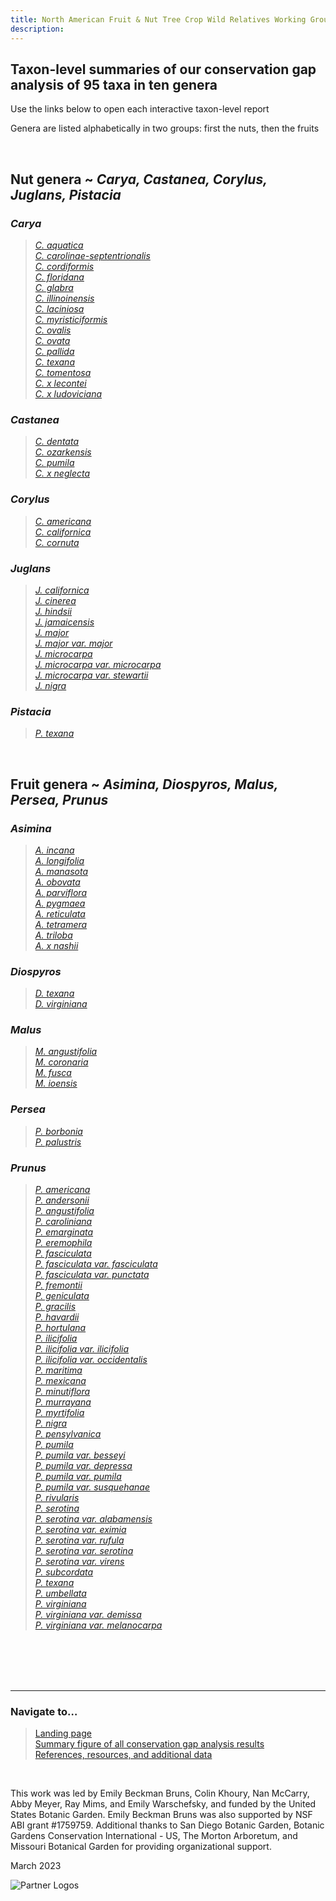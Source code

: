 ```yaml
---
title: North American Fruit & Nut Tree Crop Wild Relatives Working Group
description:  
---
```

<!-- Google tag (gtag.js) -->
<script async src="https://www.googletagmanager.com/gtag/js?id=G-HC36QREGFE"></script>
<script>
  window.dataLayer = window.dataLayer || [];
  function gtag(){dataLayer.push(arguments);}
  gtag('js', new Date());

  gtag('config', 'G-HC36QREGFE');
</script>

## Taxon-level summaries of our conservation gap analysis of 95 taxa in ten genera

Use the links below to open each interactive taxon-level report

Genera are listed alphabetically in two groups: first the nuts, then the fruits

<br>

## **Nut genera** ~ *Carya, Castanea, Corylus, Juglans, Pistacia* 

### *Carya*

><a href="https://NorthAmericanFruitNutTreeCWR.github.io/taxon-summaries/Carya_aquatica_SummaryReport.html" target="_blank">*C. aquatica*</a><br>
 <a href="https://NorthAmericanFruitNutTreeCWR.github.io/taxon-summaries/Carya_carolinae-septentrionalis_SummaryReport.html" target="_blank">*C. carolinae-septentrionalis*</a><br>
 <a href="https://NorthAmericanFruitNutTreeCWR.github.io/taxon-summaries/Carya_cordiformis_SummaryReport.html" target="_blank">*C. cordiformis*</a><br>
 <a href="https://NorthAmericanFruitNutTreeCWR.github.io/taxon-summaries/Carya_floridana_SummaryReport.html" target="_blank">*C. floridana*</a><br>
 <a href="https://NorthAmericanFruitNutTreeCWR.github.io/taxon-summaries/Carya_glabra_SummaryReport.html" target="_blank">*C. glabra*</a><br>
 <a href="https://NorthAmericanFruitNutTreeCWR.github.io/taxon-summaries/Carya_illinoinensis_SummaryReport.html" target="_blank">*C. illinoinensis*</a><br>
 <a href="https://NorthAmericanFruitNutTreeCWR.github.io/taxon-summaries/Carya_laciniosa_SummaryReport.html" target="_blank">*C. laciniosa*</a><br>
 <a href="https://NorthAmericanFruitNutTreeCWR.github.io/taxon-summaries/Carya_myristiciformis_SummaryReport.html" target="_blank">*C. myristiciformis*</a><br>
 <a href="https://NorthAmericanFruitNutTreeCWR.github.io/taxon-summaries/Carya_ovalis_SummaryReport.html" target="_blank">*C. ovalis*</a><br>
 <a href="https://NorthAmericanFruitNutTreeCWR.github.io/taxon-summaries/Carya_ovata_SummaryReport.html" target="_blank">*C. ovata*</a><br>
 <a href="https://NorthAmericanFruitNutTreeCWR.github.io/taxon-summaries/Carya_pallida_SummaryReport.html" target="_blank">*C. pallida*</a><br>
 <a href="https://NorthAmericanFruitNutTreeCWR.github.io/taxon-summaries/Carya_texana_SummaryReport.html" target="_blank">*C. texana*</a><br>
 <a href="https://NorthAmericanFruitNutTreeCWR.github.io/taxon-summaries/Carya_tomentosa_SummaryReport.html" target="_blank">*C. tomentosa*</a><br>
 <a href="https://NorthAmericanFruitNutTreeCWR.github.io/taxon-summaries/Carya_x_lecontei_SummaryReport.html" target="_blank">*C. x lecontei*</a><br>
 <a href="https://NorthAmericanFruitNutTreeCWR.github.io/taxon-summaries/Carya_x_ludoviciana_SummaryReport.html" target="_blank">*C. x ludoviciana*</a>
 
### *Castanea*

><a href="https://NorthAmericanFruitNutTreeCWR.github.io/taxon-summaries/Castanea_dentata_SummaryReport.html" target="_blank">*C. dentata*</a><br>
 <a href="https://NorthAmericanFruitNutTreeCWR.github.io/taxon-summaries/Castanea_ozarkensis_SummaryReport.html" target="_blank">*C. ozarkensis*</a><br>
 <a href="https://NorthAmericanFruitNutTreeCWR.github.io/taxon-summaries/Castanea_pumila_SummaryReport.html" target="_blank">*C. pumila*</a><br>
 <a href="https://NorthAmericanFruitNutTreeCWR.github.io/taxon-summaries/Castanea_x_neglecta_SummaryReport.html" target="_blank">*C. x neglecta*</a>
   
### *Corylus*

><a href="https://NorthAmericanFruitNutTreeCWR.github.io/taxon-summaries/Corylus_americana_SummaryReport.html" target="_blank">*C. americana*</a><br>
 <a href="https://NorthAmericanFruitNutTreeCWR.github.io/taxon-summaries/Corylus_californica_SummaryReport.html" target="_blank">*C. californica*</a><br>
 <a href="https://NorthAmericanFruitNutTreeCWR.github.io/taxon-summaries/Corylus_cornuta_SummaryReport.html" target="_blank">*C. cornuta*</a>

### *Juglans*

><a href="https://NorthAmericanFruitNutTreeCWR.github.io/taxon-summaries/Juglans_californica_SummaryReport.html" target="_blank">*J. californica*</a><br>
 <a href="https://NorthAmericanFruitNutTreeCWR.github.io/taxon-summaries/Juglans_cinerea_SummaryReport.html" target="_blank">*J. cinerea*</a><br>
 <a href="https://NorthAmericanFruitNutTreeCWR.github.io/taxon-summaries/Juglans_hindsii_SummaryReport.html" target="_blank">*J. hindsii*</a><br>
 <a href="https://NorthAmericanFruitNutTreeCWR.github.io/taxon-summaries/Juglans_jamaicensis_SummaryReport.html" target="_blank">*J. jamaicensis*</a><br>
 <a href="https://NorthAmericanFruitNutTreeCWR.github.io/taxon-summaries/Juglans_major_SummaryReport.html" target="_blank">*J. major*</a><br>
 <a href="https://NorthAmericanFruitNutTreeCWR.github.io/taxon-summaries/Juglans_major_var._major_SummaryReport.html" target="_blank">*J. major var. major*</a><br>
 <a href="https://NorthAmericanFruitNutTreeCWR.github.io/taxon-summaries/Juglans_microcarpa_SummaryReport.html" target="_blank">*J. microcarpa*</a><br>
 <a href="https://NorthAmericanFruitNutTreeCWR.github.io/taxon-summaries/Juglans_microcarpa_var._microcarpa_SummaryReport.html" target="_blank">*J. microcarpa var. microcarpa*</a><br>
 <a href="https://NorthAmericanFruitNutTreeCWR.github.io/taxon-summaries/Juglans_microcarpa_var._stewartii_SummaryReport.html" target="_blank">*J. microcarpa var. stewartii*</a><br>
 <a href="https://NorthAmericanFruitNutTreeCWR.github.io/taxon-summaries/Juglans_nigra_SummaryReport.html" target="_blank">*J. nigra*</a>
 
### *Pistacia*

><a href="https://NorthAmericanFruitNutTreeCWR.github.io/taxon-summaries/Pistacia_texana_SummaryReport.html" target="_blank">*P. texana*</a>

<br>

## **Fruit genera** ~ *Asimina, Diospyros, Malus, Persea, Prunus* 

### *Asimina*

><a href="https://NorthAmericanFruitNutTreeCWR.github.io/taxon-summaries/Asimina_incana_SummaryReport.html" target="_blank">*A. incana*</a><br>
 <a href="https://NorthAmericanFruitNutTreeCWR.github.io/taxon-summaries/Asimina_longifolia_SummaryReport.html" target="_blank">*A. longifolia*</a><br>
 <a href="https://NorthAmericanFruitNutTreeCWR.github.io/taxon-summaries/Asimina_manasota_SummaryReport.html" target="_blank">*A. manasota*</a><br>
 <a href="https://NorthAmericanFruitNutTreeCWR.github.io/taxon-summaries/Asimina_obovata_SummaryReport.html" target="_blank">*A. obovata*</a><br>
 <a href="https://NorthAmericanFruitNutTreeCWR.github.io/taxon-summaries/Asimina_parviflora_SummaryReport.html" target="_blank">*A. parviflora*</a><br>
 <a href="https://NorthAmericanFruitNutTreeCWR.github.io/taxon-summaries/Asimina_pygmaea_SummaryReport.html" target="_blank">*A. pygmaea*</a><br>
 <a href="https://NorthAmericanFruitNutTreeCWR.github.io/taxon-summaries/Asimina_reticulata_SummaryReport.html" target="_blank">*A. reticulata*</a><br>
 <a href="https://NorthAmericanFruitNutTreeCWR.github.io/taxon-summaries/Asimina_tetramera_SummaryReport.html" target="_blank">*A. tetramera*</a><br>
 <a href="https://NorthAmericanFruitNutTreeCWR.github.io/taxon-summaries/Asimina_triloba_SummaryReport.html" target="_blank">*A. triloba*</a><br>
 <a href="https://NorthAmericanFruitNutTreeCWR.github.io/taxon-summaries/Asimina_x_nashii_SummaryReport.html" target="_blank">*A. x nashii*</a>

### *Diospyros*

><a href="https://NorthAmericanFruitNutTreeCWR.github.io/taxon-summaries/Diospyros_texana_SummaryReport.html" target="_blank">*D. texana*</a><br>
 <a href="https://NorthAmericanFruitNutTreeCWR.github.io/taxon-summaries/Diospyros_virginiana_SummaryReport.html" target="_blank">*D. virginiana*</a>

### *Malus*

><a href="https://NorthAmericanFruitNutTreeCWR.github.io/taxon-summaries/Malus_angustifolia_SummaryReport.html" target="_blank">*M. angustifolia*</a><br>
 <a href="https://NorthAmericanFruitNutTreeCWR.github.io/taxon-summaries/Malus_coronaria_SummaryReport.html" target="_blank">*M. coronaria*</a><br>
 <a href="https://NorthAmericanFruitNutTreeCWR.github.io/taxon-summaries/Malus_fusca_SummaryReport.html" target="_blank">*M. fusca*</a><br>
 <a href="https://NorthAmericanFruitNutTreeCWR.github.io/taxon-summaries/Malus_ioensis_SummaryReport.html" target="_blank">*M. ioensis*</a>
 
### *Persea*

><a href="https://NorthAmericanFruitNutTreeCWR.github.io/taxon-summaries/Persea_borbonia_SummaryReport.html" target="_blank">*P. borbonia*</a><br>
 <a href="https://NorthAmericanFruitNutTreeCWR.github.io/taxon-summaries/Persea_palustris_SummaryReport.html" target="_blank">*P. palustris*</a>

### *Prunus*

><a href="https://NorthAmericanFruitNutTreeCWR.github.io/taxon-summaries/Prunus_americana_SummaryReport.html" target="_blank">*P. americana*</a><br>
 <a href="https://NorthAmericanFruitNutTreeCWR.github.io/taxon-summaries/Prunus_andersonii_SummaryReport.html" target="_blank">*P. andersonii*</a><br>
 <a href="https://NorthAmericanFruitNutTreeCWR.github.io/taxon-summaries/Prunus_angustifolia_SummaryReport.html" target="_blank">*P. angustifolia*</a><br>
 <a href="https://NorthAmericanFruitNutTreeCWR.github.io/taxon-summaries/Prunus_caroliniana_SummaryReport.html" target="_blank">*P. caroliniana*</a><br>
 <a href="https://NorthAmericanFruitNutTreeCWR.github.io/taxon-summaries/Prunus_emarginata_SummaryReport.html" target="_blank">*P. emarginata*</a><br>
 <a href="https://NorthAmericanFruitNutTreeCWR.github.io/taxon-summaries/Prunus_eremophila_SummaryReport.html" target="_blank">*P. eremophila*</a><br>
 <a href="https://NorthAmericanFruitNutTreeCWR.github.io/taxon-summaries/Prunus_fasciculata_SummaryReport.html" target="_blank">*P. fasciculata*</a><br>
 <a href="https://NorthAmericanFruitNutTreeCWR.github.io/taxon-summaries/Prunus_fasciculata_var._fasciculata_SummaryReport.html" target="_blank">*P. fasciculata var. fasciculata*</a><br>
 <a href="https://NorthAmericanFruitNutTreeCWR.github.io/taxon-summaries/Prunus_fasciculata_var._punctata_SummaryReport.html" target="_blank">*P. fasciculata var. punctata*</a><br>
 <a href="https://NorthAmericanFruitNutTreeCWR.github.io/taxon-summaries/Prunus_fremontii_SummaryReport.html" target="_blank">*P. fremontii*</a><br>
 <a href="https://NorthAmericanFruitNutTreeCWR.github.io/taxon-summaries/Prunus_geniculata_SummaryReport.html" target="_blank">*P. geniculata*</a><br>
 <a href="https://NorthAmericanFruitNutTreeCWR.github.io/taxon-summaries/Prunus_gracilis_SummaryReport.html" target="_blank">*P. gracilis*</a><br>
 <a href="https://NorthAmericanFruitNutTreeCWR.github.io/taxon-summaries/Prunus_havardii_SummaryReport.html" target="_blank">*P. havardii*</a><br>
 <a href="https://NorthAmericanFruitNutTreeCWR.github.io/taxon-summaries/Prunus_hortulana_SummaryReport.html" target="_blank">*P. hortulana*</a><br>
 <a href="https://NorthAmericanFruitNutTreeCWR.github.io/taxon-summaries/Prunus_ilicifolia_SummaryReport.html" target="_blank">*P. ilicifolia*</a><br>
 <a href="https://NorthAmericanFruitNutTreeCWR.github.io/taxon-summaries/Prunus_ilicifolia_var._ilicifolia_SummaryReport.html" target="_blank">*P. ilicifolia var. ilicifolia*</a><br>
 <a href="https://NorthAmericanFruitNutTreeCWR.github.io/taxon-summaries/Prunus_ilicifolia_var._occidentalis_SummaryReport.html" target="_blank">*P. ilicifolia var. occidentalis*</a><br>
 <a href="https://NorthAmericanFruitNutTreeCWR.github.io/taxon-summaries/Prunus_maritima_SummaryReport.html" target="_blank">*P. maritima*</a><br>
 <a href="https://NorthAmericanFruitNutTreeCWR.github.io/taxon-summaries/Prunus_mexicana_SummaryReport.html" target="_blank">*P. mexicana*</a><br>
 <a href="https://NorthAmericanFruitNutTreeCWR.github.io/taxon-summaries/Prunus_minutiflora_SummaryReport.html" target="_blank">*P. minutiflora*</a><br>
 <a href="https://NorthAmericanFruitNutTreeCWR.github.io/taxon-summaries/Prunus_murrayana_SummaryReport.html" target="_blank">*P. murrayana*</a><br>
 <a href="https://NorthAmericanFruitNutTreeCWR.github.io/taxon-summaries/Prunus_myrtifolia_SummaryReport.html" target="_blank">*P. myrtifolia*</a><br>
 <a href="https://NorthAmericanFruitNutTreeCWR.github.io/taxon-summaries/Prunus_nigra_SummaryReport.html" target="_blank">*P. nigra*</a><br>
 <a href="https://NorthAmericanFruitNutTreeCWR.github.io/taxon-summaries/Prunus_pensylvanica_SummaryReport.html" target="_blank">*P. pensylvanica*</a><br>
 <a href="https://NorthAmericanFruitNutTreeCWR.github.io/taxon-summaries/Prunus_pumila_SummaryReport.html" target="_blank">*P. pumila*</a><br>
 <a href="https://NorthAmericanFruitNutTreeCWR.github.io/taxon-summaries/Prunus_pumila_var._besseyi_SummaryReport.html" target="_blank">*P. pumila var. besseyi*</a><br>
 <a href="https://NorthAmericanFruitNutTreeCWR.github.io/taxon-summaries/Prunus_pumila_var._depressa_SummaryReport.html" target="_blank">*P. pumila var. depressa*</a><br>
 <a href="https://NorthAmericanFruitNutTreeCWR.github.io/taxon-summaries/Prunus_pumila_var._pumila_SummaryReport.html" target="_blank">*P. pumila var. pumila*</a><br>
 <a href="https://NorthAmericanFruitNutTreeCWR.github.io/taxon-summaries/Prunus_pumila_var._susquehanae_SummaryReport.html" target="_blank">*P. pumila var. susquehanae*</a><br>
 <a href="https://NorthAmericanFruitNutTreeCWR.github.io/taxon-summaries/Prunus_rivularis_SummaryReport.html" target="_blank">*P. rivularis*</a><br>
 <a href="https://NorthAmericanFruitNutTreeCWR.github.io/taxon-summaries/Prunus_serotina_SummaryReport.html" target="_blank">*P. serotina*</a><br>
 <a href="https://NorthAmericanFruitNutTreeCWR.github.io/taxon-summaries/Prunus_serotina_var._alabamensis_SummaryReport.html" target="_blank">*P. serotina var. alabamensis*</a><br>
 <a href="https://NorthAmericanFruitNutTreeCWR.github.io/taxon-summaries/Prunus_serotina_var._eximia_SummaryReport.html" target="_blank">*P. serotina var. eximia*</a><br>
 <a href="https://NorthAmericanFruitNutTreeCWR.github.io/taxon-summaries/Prunus_serotina_var._rufula_SummaryReport.html" target="_blank">*P. serotina var. rufula*</a><br>
 <a href="https://NorthAmericanFruitNutTreeCWR.github.io/taxon-summaries/Prunus_serotina_var._serotina_SummaryReport.html" target="_blank">*P. serotina var. serotina*</a><br>
 <a href="https://NorthAmericanFruitNutTreeCWR.github.io/taxon-summaries/Prunus_serotina_var._virens_SummaryReport.html" target="_blank">*P. serotina var. virens*</a><br>
 <a href="https://NorthAmericanFruitNutTreeCWR.github.io/taxon-summaries/Prunus_subcordata_SummaryReport.html" target="_blank">*P. subcordata*</a><br>
 <a href="https://NorthAmericanFruitNutTreeCWR.github.io/taxon-summaries/Prunus_texana_SummaryReport.html" target="_blank">*P. texana*</a><br>
 <a href="https://NorthAmericanFruitNutTreeCWR.github.io/taxon-summaries/Prunus_umbellata_SummaryReport.html" target="_blank">*P. umbellata*</a><br>
 <a href="https://NorthAmericanFruitNutTreeCWR.github.io/taxon-summaries/Prunus_virginiana_SummaryReport.html" target="_blank">*P. virginiana*</a><br>
 <a href="https://NorthAmericanFruitNutTreeCWR.github.io/taxon-summaries/Prunus_virginiana_var._demissa_SummaryReport.html" target="_blank">*P. virginiana var. demissa*</a><br>
 <a href="https://NorthAmericanFruitNutTreeCWR.github.io/taxon-summaries/Prunus_virginiana_var._melanocarpa_SummaryReport.html" target="_blank">*P. virginiana var. melanocarpa*</a>

<br>
<br>
<br>
<br>

---

### Navigate to…
> <a href="https://NorthAmericanFruitNutTreeCWR.github.io">Landing page</a><br>
  <a href="https://NorthAmericanFruitNutTreeCWR.github.io/pages/summaryfig">Summary figure of all conservation gap analysis results</a><br>
  <a href="https://NorthAmericanFruitNutTreeCWR.github.io/pages/references">References, resources, and additional data</a>

<br>

This work was led by Emily Beckman Bruns, Colin Khoury, Nan McCarry, Abby Meyer, Ray Mims, and Emily Warschefsky, and funded by the United States Botanic Garden. Emily Beckman Bruns was also supported by NSF ABI grant #1759759. Additional thanks to San Diego Botanic Garden, Botanic Gardens Conservation International - US, The Morton Arboretum, and Missouri Botanical Garden for providing organizational support. 

March 2023

<img src="https://NorthAmericanFruitNutTreeCWR.github.io/pages/partner-logos-composite.png" alt="Partner Logos"/>
